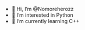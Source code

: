 - 👋 Hi, I’m @Nomoreherozz
- 👀 I’m interested in Python
- 🌱 I’m currently learning C++

<!---
Nomoreherozz/Nomoreherozz is a ✨ special ✨ repository because its `README.md` (this file) appears on your GitHub profile.
You can click the Preview link to take a look at your changes.
--->

